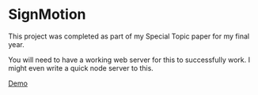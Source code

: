 # SignMotion

This project was completed as part of my Special Topic paper for my final year.

You will need to have a working web server for this to successfully work. I might even write a quick node server to this.

[Demo](http://danni.dickson.com/signMotion)
